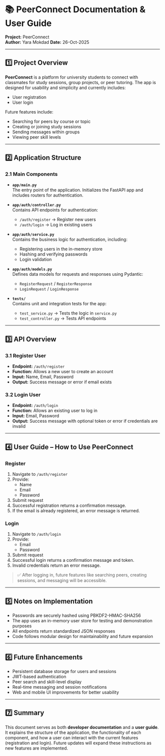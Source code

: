# 📚 PeerConnect Documentation & User Guide

**Project:** PeerConnect  
**Author:** Yara Mokdad 
**Date:** 26-Oct-2025  

---

## 1️⃣ Project Overview
**PeerConnect** is a platform for university students to connect with classmates for study sessions, group projects, or peer tutoring. The app is designed for usability and simplicity and currently includes:

- User registration  
- User login  

Future features include:

- Searching for peers by course or topic  
- Creating or joining study sessions  
- Sending messages within groups  
- Viewing peer skill levels  

---

## 2️⃣ Application Structure

### 2.1 Main Components

- **`app/main.py`**  
  The entry point of the application. Initializes the FastAPI app and includes routers for authentication.  

- **`app/auth/controller.py`**  
  Contains API endpoints for authentication:  
  - `/auth/register` → Register new users  
  - `/auth/login` → Log in existing users  

- **`app/auth/service.py`**  
  Contains the business logic for authentication, including:  
  - Registering users in the in-memory store  
  - Hashing and verifying passwords  
  - Login validation  

- **`app/auth/models.py`**  
  Defines data models for requests and responses using Pydantic:  
  - `RegisterRequest` / `RegisterResponse`  
  - `LoginRequest` / `LoginResponse`  

- **`tests/`**  
  Contains unit and integration tests for the app:  
  - `test_service.py` → Tests the logic in `service.py`  
  - `test_controller.py` → Tests API endpoints  

---

## 3️⃣ API Overview

### 3.1 Register User
- **Endpoint:** `/auth/register`  
- **Function:** Allows a new user to create an account  
- **Input:** Name, Email, Password  
- **Output:** Success message or error if email exists  

### 3.2 Login User
- **Endpoint:** `/auth/login`  
- **Function:** Allows an existing user to log in  
- **Input:** Email, Password  
- **Output:** Success message with optional token or error if credentials are invalid  

---

## 4️⃣ User Guide – How to Use PeerConnect

### Register
1. Navigate to `/auth/register`  
2. Provide:
   - Name  
   - Email  
   - Password  
3. Submit request  
4. Successful registration returns a confirmation message.  
5. If the email is already registered, an error message is returned.  

### Login
1. Navigate to `/auth/login`  
2. Provide:
   - Email  
   - Password  
3. Submit request  
4. Successful login returns a confirmation message and token.  
5. Invalid credentials return an error message.  

> ✅ After logging in, future features like searching peers, creating sessions, and messaging will be accessible.

---

## 5️⃣ Notes on Implementation

- Passwords are securely hashed using PBKDF2-HMAC-SHA256  
- The app uses an in-memory user store for testing and demonstration purposes  
- All endpoints return standardized JSON responses  
- Code follows modular design for maintainability and future expansion  

---

## 6️⃣ Future Enhancements

- Persistent database storage for users and sessions  
- JWT-based authentication  
- Peer search and skill-level display  
- Real-time messaging and session notifications  
- Web and mobile UI improvements for better usability  

---

## 7️⃣ Summary
This document serves as both **developer documentation** and a **user guide**. It explains the structure of the application, the functionality of each component, and how a user can interact with the current features (registration and login). Future updates will expand these instructions as new features are implemented.
